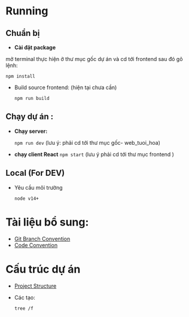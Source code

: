 # Running

## Chuẩn bị

- <b>Cài đặt package </b>

 mở terminal thực hiện ở thư mục gốc dự án và cd tới frontend sau đó gõ lệnh: 
  ``` 
  npm install
  ```

- Build source frontend: (hiện tại chưa cần)

  ```
  npm run build
  ```
## Chạy dự án : 
- <b>Chạy server:</b>
    
    <code>npm run dev</code> (lưu ý: phải cd tới thư mục gốc- web_tuoi_hoa)
    <br>
- <b>chạy client React</b>
    <code>npm start</code> (lưu ý phải cd tới thư mục frontend )
## Local (For DEV)

- Yêu cầu môi trường

  ```
  node v14+
  ```

# Tài liệu bổ sung:

- [Git Branch Convention](./docs/git-branch-convention.md)
- [Code Convention](./docs/code-convention.md)

# Cấu trúc dự án

- [Project Structure](./docs/project-structure.md)
- Các tạo:

  ```
  tree /f
  ```

